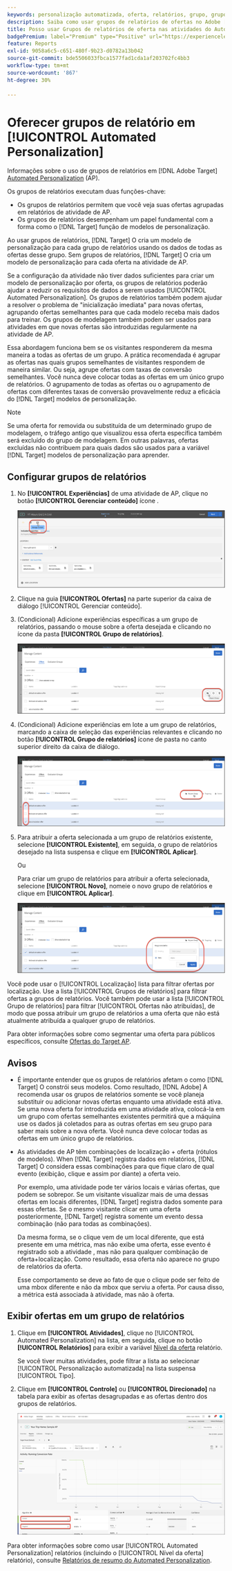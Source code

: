 ```yaml
---
keywords: personalização automatizada, oferta, relatórios, grupo, grupo de relatórios, ap
description: Saiba como usar grupos de relatórios de ofertas no Adobe [!DNL Target] [!UICONTROL Automated Personalization] atividades.
title: Posso usar Grupos de relatórios de oferta nas atividades do Automated Personalization?
badgePremium: label="Premium" type="Positive" url="https://experienceleague.adobe.com/docs/target/using/introduction/intro.html?lang=en#premium newtab=true" tooltip="See what's included in Target Premium."
feature: Reports
exl-id: 9058a6c5-c651-480f-9b23-d0782a13b042
source-git-commit: bde5506033fbca1577fad1cda1af203702fc4bb3
workflow-type: tm+mt
source-wordcount: '867'
ht-degree: 30%

---
```


# Oferecer grupos de relatório em [!UICONTROL Automated Personalization]

Informações sobre o uso de grupos de relatórios em [!DNL Adobe Target] [Automated Personalization](/help/main/c-activities/t-automated-personalization/automated-personalization.md) (AP).

Os grupos de relatórios executam duas funções-chave:

* Os grupos de relatórios permitem que você veja suas ofertas agrupadas em relatórios de atividade de AP.
* Os grupos de relatórios desempenham um papel fundamental com a forma como o [!DNL Target] função de modelos de personalização.

Ao usar grupos de relatórios, [!DNL Target] O cria um modelo de personalização para cada grupo de relatórios usando os dados de todas as ofertas desse grupo. Sem grupos de relatórios, [!DNL Target] O cria um modelo de personalização para cada oferta na atividade de AP.

Se a configuração da atividade não tiver dados suficientes para criar um modelo de personalização por oferta, os grupos de relatórios poderão ajudar a reduzir os requisitos de dados a serem usados [!UICONTROL Automated Personalization]. Os grupos de relatórios também podem ajudar a resolver o problema de &quot;inicialização imediata&quot; para novas ofertas, agrupando ofertas semelhantes para que cada modelo receba mais dados para treinar. Os grupos de modelagem também podem ser usados para atividades em que novas ofertas são introduzidas regularmente na atividade de AP.

Essa abordagem funciona bem se os visitantes responderem da mesma maneira a todas as ofertas de um grupo. A prática recomendada é agrupar as ofertas nas quais grupos semelhantes de visitantes respondem de maneira similar. Ou seja, agrupe ofertas com taxas de conversão semelhantes. Você nunca deve colocar todas as ofertas em um único grupo de relatórios. O agrupamento de todas as ofertas ou o agrupamento de ofertas com diferentes taxas de conversão provavelmente reduz a eficácia do [!DNL Target] modelos de personalização.

>[!NOTE]
>
>Se uma oferta for removida ou substituída de um determinado grupo de modelagem, o tráfego antigo que visualizou essa oferta específica também será excluído do grupo de modelagem. Em outras palavras, ofertas excluídas não contribuem para quais dados são usados para a variável [!DNL Target] modelos de personalização para aprender.

## Configurar grupos de relatórios

1. No **[!UICONTROL Experiências]** de uma atividade de AP, clique no botão **[!UICONTROL Gerenciar conteúdo]** ícone .

   ![Ícone Gerenciar conteúdo](/help/main/c-reports/assets/ap_manage_content.png)

1. Clique na guia **[!UICONTROL Ofertas]** na parte superior da caixa de diálogo [!UICONTROL Gerenciar conteúdo].
1. (Condicional) Adicione experiências específicas a um grupo de relatórios, passando o mouse sobre a oferta desejada e clicando no ícone da pasta **[!UICONTROL Grupo de relatórios]**.

   ![Ícone do Grupo de relatórios](/help/main/c-reports/assets/ap_manage_content_2.png)

1. (Condicional) Adicione experiências em lote a um grupo de relatórios, marcando a caixa de seleção das experiências relevantes e clicando no botão **[!UICONTROL Grupo de relatórios]** ícone de pasta no canto superior direito da caixa de diálogo.

   ![Ícone do Grupo de relatórios](/help/main/c-reports/assets/ap_manage_content_3.png)

1. Para atribuir a oferta selecionada a um grupo de relatórios existente, selecione **[!UICONTROL Existente]**, em seguida, o grupo de relatórios desejado na lista suspensa e clique em **[!UICONTROL Aplicar]**.

   Ou

   Para criar um grupo de relatórios para atribuir a oferta selecionada, selecione **[!UICONTROL Novo]**, nomeie o novo grupo de relatórios e clique em **[!UICONTROL Aplicar]**.

   ![Novo ícone para criar um novo grupo de relatórios](/help/main/c-reports/assets/ap_reporting_groups.png)

Você pode usar o [!UICONTROL Localização] lista para filtrar ofertas por localização. Use a lista [!UICONTROL Grupos de relatórios] para filtrar ofertas a grupos de relatórios. Você também pode usar a lista [!UICONTROL Grupo de relatórios] para filtrar [!UICONTROL Ofertas não atribuídas], de modo que possa atribuir um grupo de relatórios a uma oferta que não está atualmente atribuída a qualquer grupo de relatórios.

Para obter informações sobre como segmentar uma oferta para públicos específicos, consulte  [Ofertas do Target AP](/help/main/c-activities/t-automated-personalization/ap-target-offers.md#task_F207ED7A41B84FD39BB6FCBFABF4B23E).

## Avisos

* É importante entender que os grupos de relatórios afetam o como [!DNL Target] O constrói seus modelos. Como resultado, [!DNL Adobe] A recomenda usar os grupos de relatórios somente se você planeja substituir ou adicionar novas ofertas enquanto uma atividade está ativa. Se uma nova oferta for introduzida em uma atividade ativa, colocá-la em um grupo com ofertas semelhantes existentes permitirá que a máquina use os dados já coletados para as outras ofertas em seu grupo para saber mais sobre a nova oferta. Você nunca deve colocar todas as ofertas em um único grupo de relatórios.

* As atividades de AP têm combinações de localização + oferta (rótulos de modelos). When [!DNL Target] registra dados em relatórios, [!DNL Target] O considera essas combinações para que fique claro de qual evento (exibição, clique e assim por diante) a oferta veio.

   Por exemplo, uma atividade pode ter vários locais e várias ofertas, que podem se sobrepor. Se um visitante visualizar mais de uma dessas ofertas em locais diferentes, [!DNL Target] registra dados somente para essas ofertas. Se o mesmo visitante clicar em uma oferta posteriormente, [!DNL Target] registra somente um evento dessa combinação (não para todas as combinações).

   Da mesma forma, se o clique vem de um local diferente, que está presente em uma métrica, mas não exibe uma oferta, esse evento é registrado sob a atividade , mas não para qualquer combinação de oferta+localização. Como resultado, essa oferta não aparece no grupo de relatórios da oferta.

   Esse comportamento se deve ao fato de que o clique pode ser feito de uma mbox diferente e não da mbox que serviu a oferta. Por causa disso, a métrica está associada à atividade, mas não à oferta.

## Exibir ofertas em um grupo de relatórios

1. Clique em **[!UICONTROL Atividades]**, clique no [!UICONTROL Automated Personalization] na lista, em seguida, clique no botão **[!UICONTROL Relatórios]** para exibir a variável [Nível da oferta](/help/main/c-reports/personalization-reports/reports-ap.md) relatório.

   Se você tiver muitas atividades, pode filtrar a lista ao selecionar [!UICONTROL Personalização automatizada] na lista suspensa [!UICONTROL Tipo].

1. Clique em **[!UICONTROL Controle]** ou **[!UICONTROL Direcionado]** na tabela para exibir as ofertas desagrupadas e as ofertas dentro dos grupos de relatórios.

   ![Grupos de ofertas: Controle e direcionado](/help/main/c-reports/c-report-settings/assets/offer-groups.png)

Para obter informações sobre como usar [!UICONTROL Automated Personalization] relatórios (incluindo o [!UICONTROL Nível da oferta] relatório), consulte [Relatórios de resumo do Automated Personalization](/help/main/c-reports/personalization-reports/reports-ap.md).


